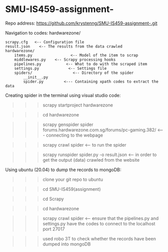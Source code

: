 # SMU-IS459-assignment-

Repo address: https://github.com/krystenng/SMU-IS459-assignment-.git

Navigation to codes:
hardwarezone/

    scrapy.cfg   <-- Configuration file
    result.json    <-- The results from the data crawled
    hardwarezone/
        items.py                 <-- Model of the item to scrap
        middlewares.py    <-- Scrapy processing hooks
        pipelines.py           <-- What to do with the scraped item
        settings.py             <-- Settings file
        spiders/                  <-- Directory of the spider
            __init__.py
            spider.py         <--- Containing xpath codes to extract the data

Creating spider in the terminal using visual studio code:

>>> scrapy startproject hardwarezone

>>> cd  hardwarezone

>>> scrapy genspider spider forums.hardwarezone.com.sg/forums/pc-gaming.382/        <--- connecting to the webpage

>>> scrapy crawl spider           <-- to run the spider

>>> scrapy runspider spider.py -o result.json       <-- in order to get the output (data) crawled from the website        

Using ubuntu (20.04) to dump the records to mongoDB:

>>> clone your git repo to ubuntu

>>> cd SMU-IS459(assignment)

>>> cd Scrapy

>>> cd hardwarezone

>>> scrapy crawl spider                <-- ensure that the pipelines.py and settings.py have the codes to connect to the localhost
                                         port 27017

>>> used robo 3T to check whether the records have been dumped into mongoDB
